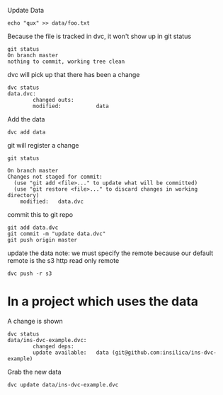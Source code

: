 Update Data
```
echo "qux" >> data/foo.txt
```

Because the file is tracked in dvc, it won't show up in git status
```
git status
On branch master
nothing to commit, working tree clean
```

dvc will pick up that there has been a change
```
dvc status
data.dvc:                                                                       
        changed outs:                                                           
		modified:           data
```

Add the data
```
dvc add data
```

git will register a change
```
git status

On branch master
Changes not staged for commit:
  (use "git add <file>..." to update what will be committed)
  (use "git restore <file>..." to discard changes in working directory)
	modified:   data.dvc
```

commit this to git repo
```
git add data.dvc
git commit -m "update data.dvc"
git push origin master
```

update the data
note: we must specify the remote because our default remote is the s3 http read only remote
```
dvc push -r s3
```

# In a project which uses the data

A change is shown
```
dvc status
data/ins-dvc-example.dvc:                                                       
        changed deps:                                                           
		update available:   data (git@github.com:insilica/ins-dvc-example)
```

Grab the new data
```
dvc update data/ins-dvc-example.dvc
```
